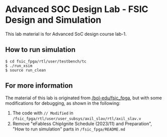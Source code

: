 # Advanced SOC Design Lab - FSIC Design and Simulation
This lab material is for Advanced SoC design course lab-1.

## How to run simulation
```
$ cd fsic_fpga/rtl/user/testbench/tc
$ ./run_xsim
$ source run_clean
```


<!--## Some annotation-->
## For more information
The material of this lab is originated from [/bol-edu/fsic_fpga](https://github.com/bol-edu/fsic_fpga), but with some modifications for debugging, as shown in the following:
1. The code with `// Modified` in `/fsic_fpga/rtl/user/user_subsys/axil_slav/rtl/axil_slav.v`
2. Remove "eFabless ChipIgnite Schedule (2023/11) and Preparation", "How to run simulation" parts in `/fsic_fpga/README.md`

